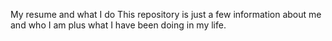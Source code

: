 My resume and what I do
This repository is just a few information about me and who I am plus what I have been doing in my life.
